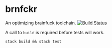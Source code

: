 # brnfckr
An optimizing brainfuck toolchain.
[![Build Status](https://travis-ci.org/johntyree/brnfckr.svg)](https://travis-ci.org/johntyree/brnfckr)


A call to `build` is required before tests will work.

```
stack build && stack test
```
